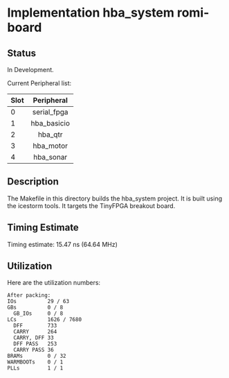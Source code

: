 # Implementation hba_system romi-board

## Status

In Development.

Current Peripheral list:

| Slot |    Peripheral   |
| ---- |:---------------:|
|   0  |    serial_fpga  |
|   1  |    hba_basicio  |
|   2  |    hba_qtr      |
|   3  |    hba_motor    |
|   4  |    hba_sonar    |


## Description

The Makefile in this directory builds the hba_system project.
It is built using the icestorm tools.
It targets the TinyFPGA breakout board.

## Timing Estimate

Timing estimate: 15.47 ns (64.64 MHz)

## Utilization

Here are the utilization numbers:

```
After packing:
IOs          29 / 63
GBs          0 / 8
  GB_IOs     0 / 8
LCs          1626 / 7680
  DFF        733
  CARRY      264
  CARRY, DFF 33
  DFF PASS   253
  CARRY PASS 36
BRAMs        0 / 32
WARMBOOTs    0 / 1
PLLs         1 / 1
```

